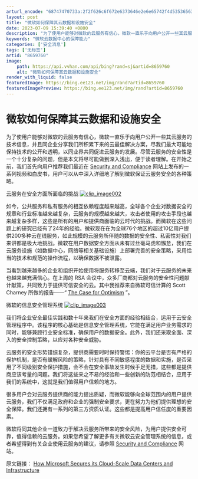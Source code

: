 ```yaml
---
arturl_encode: "68747470733a:2f2f626c6f672e6373646e2e6e65742f4d5353656375726974:792f61727469636c652f64657461696c732f38363539373630"
layout: post
title: "微软如何保障其云数据和设施安全"
date: 2023-07-09 15:39:40 +0800
description: "为了使用户能够对微软的云服务有信心，微软一直乐于向用户公开一些其云服务的技术信息，并且同企业分享我们"
keywords: "微软云数据中心的保障能力"
categories: ['安全消息']
tags: ['无标签']
artid: "8659760"
image:
    path: https://api.vvhan.com/api/bing?rand=sj&artid=8659760
    alt: "微软如何保障其云数据和设施安全"
render_with_liquid: false
featuredImage: https://bing.ee123.net/img/rand?artid=8659760
featuredImagePreview: https://bing.ee123.net/img/rand?artid=8659760
---
```


# 微软如何保障其云数据和设施安全

为了使用户能够对微软的云服务有信心，微软一直乐于向用户公开一些其云服务的技术信息，并且同企业分享我们所积累下来的云最佳解决方案，尽我们最大可能地保持技术的公开和透明，以同业界共同促进云服务的发展。尽管云服务的安全性是一个十分复杂的问题，但是本文将尽可能做到深入浅出，便于读者理解。在开始之前，我们首先向用户推荐我们最近在
[Security and Compliance](http://www.globalfoundationservices.com/security-and-compliance.aspx)
网站上发布的一系列视频和白皮书，用户可以从中深入详细地了解到微软保证云服务安全的各种策略。

云服务在安全方面所面临的挑战
[![clip_image002](https://i-blog.csdnimg.cn/blog_migrate/315be761442ea3a85a25d399850a96e4.png "clip_image002")](http://blogs.technet.com/cfs-file.ashx/__key/communityserver-blogs-components-weblogfiles/00-00-00-67-71-metablogapi/1374.clip_5F00_image0024_5F00_321B80FC.gif)

如今，公共服务和私有服务的相互依赖程度越来越高，全球各个企业对数据安全的规章和行业标准越来越复杂，云服务的规模越来越大，攻击者使用的攻击手段也越来越复杂多样，这些是所有的用户和提供商面临的云时代的挑战。而微软在这些问题上的研究已经有了24年的经验。微软现在在为全球76个地区的超过10亿用户提供200多种云在线服务，如此规模的云服务所伴随的数据的安全性、私密性对我们来讲都是极大地挑战。微软在用户数据安全方面从未有过丝毫马虎和懈怠，我们在云服务设施（如数据中心，网络等相关基础设施）上部署完善的安全策略，采用恰当的技术和规范的操作流程，以确保数据不被泄露。

当看到越来越多的企业和组织开始使用将服务转移至云端，我们对于云服务的未来也越来越充满信心。在上周的 RSA 会议中，众多厂商都对云服务的安全性问题献计献策，共同致力于提供可信安全的云。其中我推荐来自微软可信计算的 Scott Charney 所做的报告——“
[The Case for Optimism](http://media.rsaconference.com/rsaconference/2013/us/webcasts/keynotes/webcast_player.html?cast=1-2&654321)
”。

微软的信息安全管理系统
[![clip_image003](https://i-blog.csdnimg.cn/blog_migrate/ef20ccedda1d0104f14776a0c2100950.png "clip_image003")](http://blogs.technet.com/cfs-file.ashx/__key/communityserver-blogs-components-weblogfiles/00-00-00-67-71-metablogapi/5086.clip_5F00_image0034_5F00_4ED4F611.jpg)

我们将企业安全最佳实践和数十年来我们在安全方面的经验相结合，运用于云安全管理程序中。该程序的核心基础是信息安全管理系统，它能在满足用户业务需求的同时，能够兼顾行业安全标准，确保用户的数据安全。此外，我们还采取全面、深入的安全控制策略，以应对各种安全威胁。

云服务的安全形势错综复杂，提供商需要时时保持警惕：你的云平台是否有严格的保护机制，是否有缓解风险的策略，针对具有不同敏感程度的数据和实施，是否采用了不同级别安全保护措施，会不会在安全事故发生时候手足无措，这些都是提供商应该考量的问题。我们将这些来之不易的经验和一些创新的防范相结合，应用于我们的系统中，这就是我们值得用户信赖的地方。

很多用户会对云服务提供商的能力提出质疑，而微软能够向全球范围内的用户提供云服务，我们不仅满足政府和企业的强制安全要求，更在努力为他们提供理想的安全保障。我们还拥有一系列的第三方资质认证。这些都是提高用户信任度的重要因素。

微软将同其他企业一道致力于解决云服务所带来的安全风险，为用户提供安全可靠，值得信赖的云服务。如果您希望了解更多有关微软云安全管理系统的信息，或者希望得到有关企业使用云服务的建议，请参照
[Security and Compliance](http://www.globalfoundationservices.com/security-and-compliance.aspx)
网站。

原文链接：
[How Microsoft Secures its Cloud-Scale Data Centers and Infrastructure](http://www.globalfoundationservices.com/posts/2013/february/28/how-microsoft-secures-its-cloud-scale-data-centers-and-infrastructure.aspx)